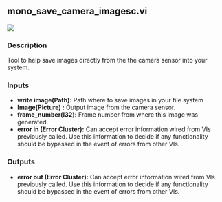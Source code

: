 ## mono_save_camera_imagesc.vi
<p class="img_container">
<img class="lg_img" src="https://github.com/monoDriveIO/documentation/raw/master/WikiPhotos/LV_client/tools/mono__save__camera__imagesc.png" />
</p>

### Description 
Tool to help save images directly from the the camera sensor into your system.

### Inputs

- **write image(Path):** Path where to save images in your file system .
- **Image(Picture) :** Output image from the camera sensor.
- **frame_number(I32):** Frame number from where this image was generated.
- **error in (Error Cluster):** Can accept error information wired from VIs previously called. Use this information to decide if any functionality should be bypassed in the event of errors from other VIs.

### Outputs
- **error out (Error Cluster):** Can accept error information wired from VIs previously called. Use this information to decide if any functionality should be bypassed in the event of errors from other VIs.

<p>&nbsp;</p>